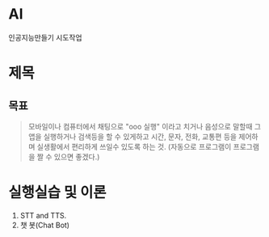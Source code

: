 # AI
인공지능만들기 시도작업

# 제목
## 목표
>모바일이나 컴퓨터에서 채팅으로 "ooo 실행" 이라고 치거나 음성으로 말할때 그 앱을 실행하거나 검색등을 할 수 있게하고 시간, 문자, 전화, 교통편 등을 
제어하며 실생활에서 편리하게 쓰일수 있도록 하는 것. 
(자동으로 프로그램이 프로그램을 짤 수 있으면 좋겠다.)

# 실행실습 및 이론
1. STT and TTS.
2. 챗 봇(Chat Bot)
